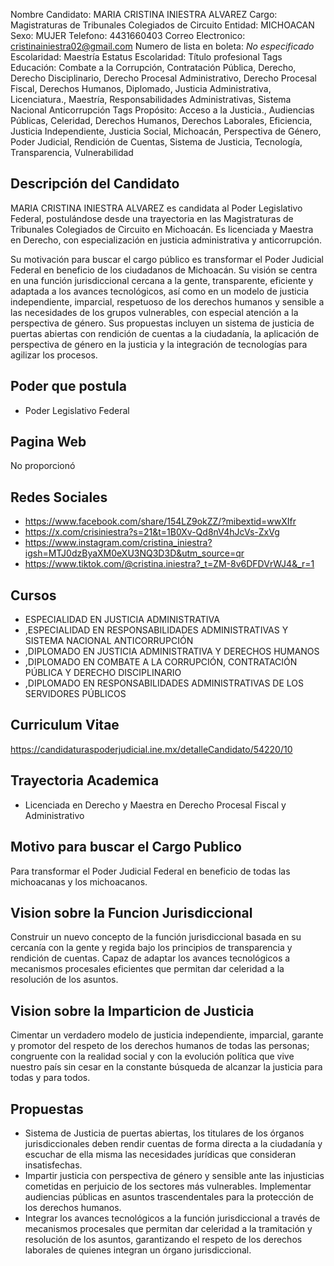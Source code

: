 Nombre Candidato: MARIA CRISTINA INIESTRA ALVAREZ
Cargo: Magistraturas de Tribunales Colegiados de Circuito
Entidad: MICHOACAN
Sexo: MUJER
Telefono: 4431660403
Correo Electronico: cristinainiestra02@gmail.com
Numero de lista en boleta: *No especificado*
Escolaridad: Maestría
Estatus Escolaridad: Título profesional
Tags Educación: Combate a la Corrupción, Contratación Pública, Derecho, Derecho Disciplinario, Derecho Procesal Administrativo, Derecho Procesal Fiscal, Derechos Humanos, Diplomado, Justicia Administrativa, Licenciatura., Maestría, Responsabilidades Administrativas, Sistema Nacional Anticorrupción
Tags Propósito: Acceso a la Justicia., Audiencias Públicas, Celeridad, Derechos Humanos, Derechos Laborales, Eficiencia, Justicia Independiente, Justicia Social, Michoacán, Perspectiva de Género, Poder Judicial, Rendición de Cuentas, Sistema de Justicia, Tecnología, Transparencia, Vulnerabilidad


## Descripción del Candidato 

MARIA CRISTINA INIESTRA ALVAREZ es candidata al Poder Legislativo Federal, postulándose desde una trayectoria en las Magistraturas de Tribunales Colegiados de Circuito en Michoacán. Es licenciada y Maestra en Derecho, con especialización en justicia administrativa y anticorrupción.

Su motivación para buscar el cargo público es transformar el Poder Judicial Federal en beneficio de los ciudadanos de Michoacán. Su visión se centra en una función jurisdiccional cercana a la gente, transparente, eficiente y adaptada a los avances tecnológicos, así como en un modelo de justicia independiente, imparcial, respetuoso de los derechos humanos y sensible a las necesidades de los grupos vulnerables, con especial atención a la perspectiva de género. Sus propuestas incluyen un sistema de justicia de puertas abiertas con rendición de cuentas a la ciudadanía, la aplicación de perspectiva de género en la justicia y la integración de tecnologías para agilizar los procesos.


## Poder que postula

- Poder Legislativo Federal


## Pagina Web

No proporcionó


## Redes Sociales

- https://www.facebook.com/share/154LZ9okZZ/?mibextid=wwXIfr
- https://x.com/crisiniestra?s=21&t=1B0Xv-Qd8nV4hJcVs-ZxVg
- https://www.instagram.com/cristina_iniestra?igsh=MTJ0dzByaXM0eXU3NQ3D3D&utm_source=qr
- https://www.tiktok.com/@cristina.iniestra?_t=ZM-8v6DFDVrWJ4&_r=1


## Cursos

- ESPECIALIDAD EN JUSTICIA ADMINISTRATIVA
- ,ESPECIALIDAD EN RESPONSABILIDADES ADMINISTRATIVAS Y SISTEMA NACIONAL ANTICORRUPCIÓN
- ,DIPLOMADO EN JUSTICIA ADMINISTRATIVA Y DERECHOS HUMANOS
- ,DIPLOMADO EN COMBATE A LA CORRUPCIÓN, CONTRATACIÓN PÚBLICA Y DERECHO DISCIPLINARIO
- ,DIPLOMADO EN RESPONSABILIDADES ADMINISTRATIVAS DE LOS SERVIDORES PÚBLICOS


## Curriculum Vitae

https://candidaturaspoderjudicial.ine.mx/detalleCandidato/54220/10


## Trayectoria Academica

- Licenciada en Derecho y Maestra en Derecho Procesal Fiscal y Administrativo


## Motivo para buscar el Cargo Publico

Para transformar el Poder Judicial Federal en beneficio de todas las michoacanas y los michoacanos.


## Vision sobre la Funcion Jurisdiccional

Construir un nuevo concepto de la función jurisdiccional basada en su cercanía con la gente y regida bajo los principios de transparencia y rendición de cuentas. Capaz de adaptar los avances tecnológicos a mecanismos procesales eficientes que permitan dar celeridad a la resolución de los asuntos.


## Vision sobre la Imparticion de Justicia

Cimentar un verdadero modelo de justicia independiente, imparcial, garante y promotor del respeto de los derechos humanos de todas las personas; congruente con la realidad social y con la evolución política que vive nuestro país sin cesar en la constante búsqueda de alcanzar la justicia para todas y para todos.


## Propuestas

- Sistema de Justicia de puertas abiertas, los titulares de los órganos jurisdiccionales deben rendir cuentas de forma directa a la ciudadanía y escuchar de ella misma las necesidades jurídicas que consideran insatisfechas.
- Impartir justicia con perspectiva de género y sensible ante las injusticias cometidas en perjuicio de los sectores más vulnerables. Implementar audiencias públicas en asuntos trascendentales para la protección de los derechos humanos.
- Integrar los avances tecnológicos a la función jurisdiccional a través de mecanismos procesales que permitan dar celeridad a la tramitación y resolución de los asuntos, garantizando el respeto de los derechos laborales de quienes integran un órgano jurisdiccional.

